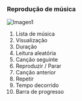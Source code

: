 ### Reprodução de música

![Imagen1](http://static.energysistem.com/images/manuals/42499/56dd9e99bc562.jpg)

1. Lista de música
2. Visualização
3. Duração
4. Leitura aleatória
5. Canção seguinte
6. Reproduzir / Parar
7. Canção anterior
8. Repetir
9. Tempo decorrido
10. Barra de progresso
